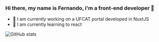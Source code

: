 ### Hi there, my name is Fernando, i'm a front-end developer 👋

- 🔭 I am currently working on a UFCAT portal developed in NuxtJS
- 🌱 I am currently learning to react

![GitHub stats](https://github-readme-stats.vercel.app/api?username=fernandocanedo1&show_icons=true)
<!--
**fernandocanedo1/fernandocanedo1** is a ✨ _special_ ✨ repository because its `README.md` (this file) appears on your GitHub profile.

Here are some ideas to get you started:

- 🔭 I’m currently working on ...
- 🌱 I’m currently learning ...
- 👯 I’m looking to collaborate on ...
- 🤔 I’m looking for help with ...
- 💬 Ask me about ...
- 📫 How to reach me: ...
- 😄 Pronouns: ...
- ⚡ Fun fact: ...
-->
